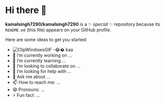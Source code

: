 # Hi there 👋


**kamalsingh7290/kamalsingh7290** is a ✨ _special_ ✨ repository because its `README.md` (this file) appears on your GitHub profile.

Here are some ideas to get you started:
- ![ClipWindowsGIF](https://user-images.githubusercontent.com/90319015/148953975-7e25c84a-cf9a-4d77-87d6-a20893fb27e1.gif)
-😂� kaa
- 🔭 I’m currently working on ...
- 🌱 I’m currently learning ...
- 👯 I’m looking to collaborate on ...
- 🤔 I’m looking for help with ...
- 💬 Ask me about ...
- 📫 How to reach me: ...
- 😄 Pronouns: ...
- ⚡ Fun fact: ...

